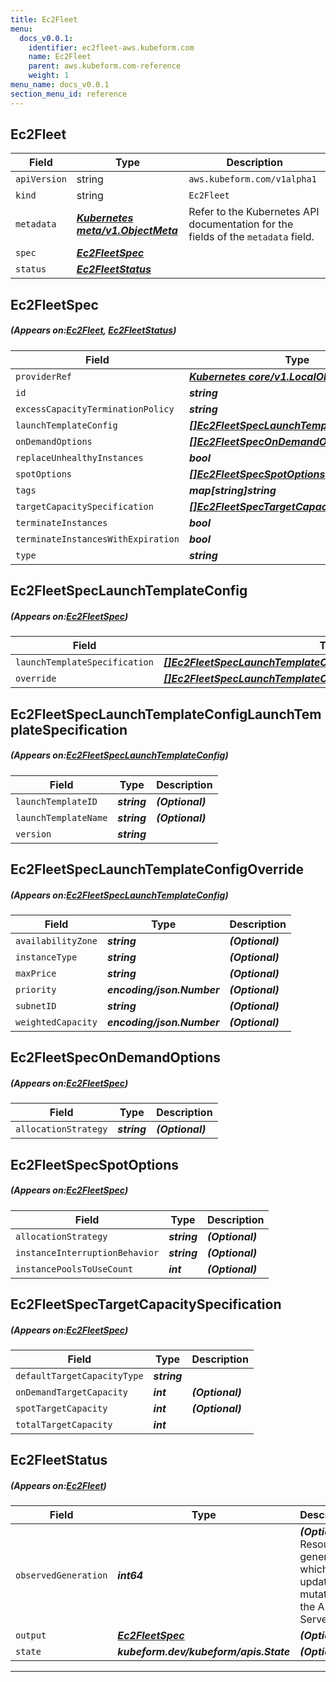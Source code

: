 ```yaml
---
title: Ec2Fleet
menu:
  docs_v0.0.1:
    identifier: ec2fleet-aws.kubeform.com
    name: Ec2Fleet
    parent: aws.kubeform.com-reference
    weight: 1
menu_name: docs_v0.0.1
section_menu_id: reference
---
```


## Ec2Fleet
| Field | Type | Description |
| ------ | ----- | ----------- |
| `apiVersion` | string | `aws.kubeform.com/v1alpha1` |
|    `kind` | string | `Ec2Fleet` |
| `metadata` | ***[Kubernetes meta/v1.ObjectMeta](https://kubernetes.io/docs/reference/generated/kubernetes-api/v1.13/#objectmeta-v1-meta)***|Refer to the Kubernetes API documentation for the fields of the `metadata` field.|
| `spec` | ***[Ec2FleetSpec](#Ec2FleetSpec)***||
| `status` | ***[Ec2FleetStatus](#Ec2FleetStatus)***||
## Ec2FleetSpec
##### (Appears on:[Ec2Fleet](#Ec2Fleet), [Ec2FleetStatus](#Ec2FleetStatus))
| Field | Type | Description |
| ------ | ----- | ----------- |
| `providerRef` | ***[Kubernetes core/v1.LocalObjectReference](https://kubernetes.io/docs/reference/generated/kubernetes-api/v1.13/#localobjectreference-v1-core)***||
| `id` | ***string***||
| `excessCapacityTerminationPolicy` | ***string***| ***(Optional)*** |
| `launchTemplateConfig` | ***[[]Ec2FleetSpecLaunchTemplateConfig](#Ec2FleetSpecLaunchTemplateConfig)***||
| `onDemandOptions` | ***[[]Ec2FleetSpecOnDemandOptions](#Ec2FleetSpecOnDemandOptions)***| ***(Optional)*** |
| `replaceUnhealthyInstances` | ***bool***| ***(Optional)*** |
| `spotOptions` | ***[[]Ec2FleetSpecSpotOptions](#Ec2FleetSpecSpotOptions)***| ***(Optional)*** |
| `tags` | ***map[string]string***| ***(Optional)*** |
| `targetCapacitySpecification` | ***[[]Ec2FleetSpecTargetCapacitySpecification](#Ec2FleetSpecTargetCapacitySpecification)***||
| `terminateInstances` | ***bool***| ***(Optional)*** |
| `terminateInstancesWithExpiration` | ***bool***| ***(Optional)*** |
| `type` | ***string***| ***(Optional)*** |
## Ec2FleetSpecLaunchTemplateConfig
##### (Appears on:[Ec2FleetSpec](#Ec2FleetSpec))
| Field | Type | Description |
| ------ | ----- | ----------- |
| `launchTemplateSpecification` | ***[[]Ec2FleetSpecLaunchTemplateConfigLaunchTemplateSpecification](#Ec2FleetSpecLaunchTemplateConfigLaunchTemplateSpecification)***||
| `override` | ***[[]Ec2FleetSpecLaunchTemplateConfigOverride](#Ec2FleetSpecLaunchTemplateConfigOverride)***| ***(Optional)*** |
## Ec2FleetSpecLaunchTemplateConfigLaunchTemplateSpecification
##### (Appears on:[Ec2FleetSpecLaunchTemplateConfig](#Ec2FleetSpecLaunchTemplateConfig))
| Field | Type | Description |
| ------ | ----- | ----------- |
| `launchTemplateID` | ***string***| ***(Optional)*** |
| `launchTemplateName` | ***string***| ***(Optional)*** |
| `version` | ***string***||
## Ec2FleetSpecLaunchTemplateConfigOverride
##### (Appears on:[Ec2FleetSpecLaunchTemplateConfig](#Ec2FleetSpecLaunchTemplateConfig))
| Field | Type | Description |
| ------ | ----- | ----------- |
| `availabilityZone` | ***string***| ***(Optional)*** |
| `instanceType` | ***string***| ***(Optional)*** |
| `maxPrice` | ***string***| ***(Optional)*** |
| `priority` | ***encoding/json.Number***| ***(Optional)*** |
| `subnetID` | ***string***| ***(Optional)*** |
| `weightedCapacity` | ***encoding/json.Number***| ***(Optional)*** |
## Ec2FleetSpecOnDemandOptions
##### (Appears on:[Ec2FleetSpec](#Ec2FleetSpec))
| Field | Type | Description |
| ------ | ----- | ----------- |
| `allocationStrategy` | ***string***| ***(Optional)*** |
## Ec2FleetSpecSpotOptions
##### (Appears on:[Ec2FleetSpec](#Ec2FleetSpec))
| Field | Type | Description |
| ------ | ----- | ----------- |
| `allocationStrategy` | ***string***| ***(Optional)*** |
| `instanceInterruptionBehavior` | ***string***| ***(Optional)*** |
| `instancePoolsToUseCount` | ***int***| ***(Optional)*** |
## Ec2FleetSpecTargetCapacitySpecification
##### (Appears on:[Ec2FleetSpec](#Ec2FleetSpec))
| Field | Type | Description |
| ------ | ----- | ----------- |
| `defaultTargetCapacityType` | ***string***||
| `onDemandTargetCapacity` | ***int***| ***(Optional)*** |
| `spotTargetCapacity` | ***int***| ***(Optional)*** |
| `totalTargetCapacity` | ***int***||
## Ec2FleetStatus
##### (Appears on:[Ec2Fleet](#Ec2Fleet))
| Field | Type | Description |
| ------ | ----- | ----------- |
| `observedGeneration` | ***int64***| ***(Optional)*** Resource generation, which is updated on mutation by the API Server.|
| `output` | ***[Ec2FleetSpec](#Ec2FleetSpec)***| ***(Optional)*** |
| `state` | ***kubeform.dev/kubeform/apis.State***| ***(Optional)*** |
---
